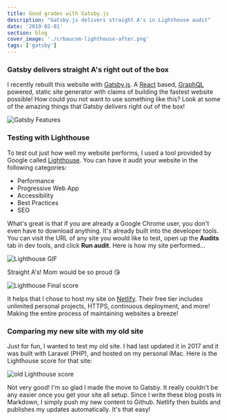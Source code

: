 ```yaml
---
title: Good grades with Gatsby.js
description: "Gatsby.js delivers straight A's in Lighthouse audit"
date: '2019-02-01'
section: blog
cover_image: './crbaucom-lighthouse-after.png'
tags: ['gatsby']
---
```


### Gatsby delivers straight A's right out of the box

I recently rebuilt this website with [Gatsby.js](https://www.gatsbyjs.org/). A [React](https://www.reactjs.org/) based, [GraphQL](https://www.graphql.org/) powered, static site generator with claims of building the fastest website possible! How could you not want to use something like this? Look at some of the amazing things that Gatsby delivers right out of the box!

![Gatsby Features](https://res.cloudinary.com/crbaucom/image/upload/v1549346060/crbaucom-images/gatsby-features.png)

### Testing with Lighthouse

To test out just how well my website performs, I used a tool provided by Google called [Lighthouse](https://developers.google.com/web/tools/lighthouse/).
You can have it audit your website in the following categories:

- Performance
- Progressive Web App
- Accessibility
- Best Practices
- SEO

What's great is that if you are already a Google Chrome user, you don't even have to download anything. It's already built into the developer tools. You can visit the URL of any site you would like to test, open up the **Audits** tab in dev tools, and click **Run audit**. Here is how my site performed...

![Lighthouse GIF](https://res.cloudinary.com/crbaucom/image/upload/v1549348067/crbaucom-images/crbaucom-lighthouse.gif)

Straight A's! Mom would be so proud 😘

![Lighthouse Final score](https://res.cloudinary.com/crbaucom/image/upload/v1549342444/crbaucom-images/crbaucom-lighthouse-after.png)

It helps that I chose to host my site on [Netlify](https://www.netlify.com). Their free tier includes unlimited personal projects, HTTPS, continuous deployment, and more! Making the entire process of maintaining websites a breeze!

### Comparing my new site with my old site

Just for fun, I wanted to test my old site. I had last updated it in 2017 and it was built with Laravel (PHP), and hosted on my personal iMac. Here is the Lighthouse score for that site:

![old Lighthouse score](https://res.cloudinary.com/crbaucom/image/upload/v1549342445/crbaucom-images/crbaucom-lighthouse-before.png)

Not very good! I'm so glad I made the move to Gatsby. It really couldn't be any easier once you get your site all setup. Since I write these blog posts in Markdown, I simply push my new content to Github. Netlify then builds and publishes my updates automatically. It's that easy!
